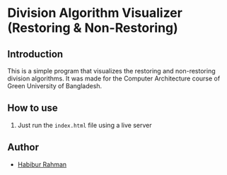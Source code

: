 # Division Algorithm Visualizer (Restoring & Non-Restoring)

## Introduction

This is a simple program that visualizes the restoring and non-restoring division algorithms. It was made for the Computer Architecture course of Green University of Bangladesh.

## How to use

1. Just run the `index.html` file using a live server

## Author

- [Habibur Rahman]("https://facebook.com/yourchocomate")